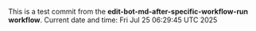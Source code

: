 This is a test commit from the **edit-bot-md-after-specific-workflow-run workflow**.
Current date and time: Fri Jul 25 06:29:45 UTC 2025
